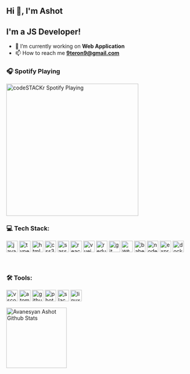 ## Hi 👋, I'm Ashot

## I'm a JS Developer!

- 🔭 I’m currently working on **Web Application**
- 📫 How to reach me **9teron9@gmail.com**

### 🎧 Spotify Playing 
[<img src="https://novatorem.9teron9.vercel.app/api/spotify-playing" alt="codeSTACKr Spotify Playing" width="350" />](https://open.spotify.com/user/evtovqamnwp1kjyfw91nvvyhh?si=A0pQpJs1S72POeqTsEarYw)

### 💻 Tech Stack:

<p align="left">
  <img src="https://devicons.github.io/devicon/devicon.git/icons/javascript/javascript-original.svg" alt="javascript" width="30"/> 
  <img src="https://devicons.github.io/devicon/devicon.git/icons/typescript/typescript-original.svg" alt="typescript" width="30"/>  
  <img src="https://devicons.github.io/devicon/devicon.git/icons/html5/html5-original-wordmark.svg" alt="html5" width="30"/> 
  <img src="https://devicons.github.io/devicon/devicon.git/icons/css3/css3-original-wordmark.svg" alt="css3" width="30"/> 
  <img src="https://devicons.github.io/devicon/devicon.git/icons/sass/sass-original.svg" alt="sass" width="30"/> 
  <img src="https://devicons.github.io/devicon/devicon.git/icons/react/react-original-wordmark.svg" alt="react" width="30"/> 
  <img src="https://devicons.github.io/devicon/devicon.git/icons/vuejs/vuejs-original-wordmark.svg" alt="vuejs" width="30"/> 
  <img src="https://devicons.github.io/devicon/devicon.git/icons/redux/redux-original.svg" alt="redux" width="30"/> 
  
  <img src="https://devicon.dev/devicon.git/icons/git/git-original.svg" alt="git" width="30"/>
  <img src="https://devicons.github.io/devicon/devicon.git/icons/webpack/webpack-original.svg" alt="webpack" width="30"/>
  <img src="https://www.vectorlogo.zone/logos/babeljs/babeljs-icon.svg" alt="babel" width="30"/>
   
  <img src="https://devicons.github.io/devicon/devicon.git/icons/nodejs/nodejs-original-wordmark.svg" alt="nodejs" width="30"/>
  <img src="https://devicons.github.io/devicon/devicon.git/icons/express/express-original-wordmark.svg" alt="express" width="30"/>
  <img src="https://devicon.dev/devicon.git/icons/docker/docker-original.svg" alt="docker" width="30"/> 
</p>

<br />

### 🛠 Tools:
<p align="left">
  <img src="https://devicon.dev/devicon.git/icons/visualstudio/visualstudio-plain.svg" alt="vscode" width="30"/>
  <img src="https://devicon.dev/devicon.git/icons/atom/atom-original.svg" alt="atom" width="30"/>
  <img src="https://devicon.dev/devicon.git/icons/github/github-original.svg" alt="github" width="30"/>
  <img src="https://devicons.github.io/devicon/devicon.git/icons/photoshop/photoshop-plain.svg" alt="photoshop" width="30"/>
  <img src="https://devicon.dev/devicon.git/icons/slack/slack-original-wordmark.svg" alt="slack" width="30"/>
  
  <img src="https://devicons.github.io/devicon/devicon.git/icons/linux/linux-original.svg" alt="linux" width="30"/>
  
  
</p>

  <img height="160em"  align="left" alt="Avanesyan Ashot Github Stats" src="https://github-readme-stats.9teron9.vercel.app/api?username=AvanesyanAshot&theme=monokai&show_icons=true?hide_border=true" />


